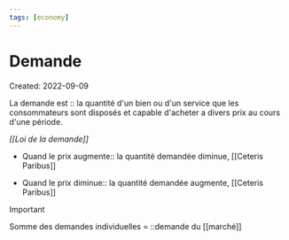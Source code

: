 ```yaml
---
tags: [economy] 
---
```

# Demande
Created: 2022-09-09

La demande est :: la quantité d'un bien ou d'un service que les consommateurs sont disposés et capable d'acheter a divers prix au cours d'une période.
<!--SR:!2022-09-11,1,210-->

*[[Loi de la demande]]*
- Quand le prix augmente:: la quantité demandée diminue, [[Ceteris Paribus]]
<!--SR:!2022-09-13,3,250-->
- Quand le prix diminue:: la quantité demandée augmente, [[Ceteris Paribus]]
<!--SR:!2022-09-13,4,270-->


> [!important]
> Somme des demandes individuelles = ::demande du [[marché]]
<!--SR:!2022-09-12,3,250-->